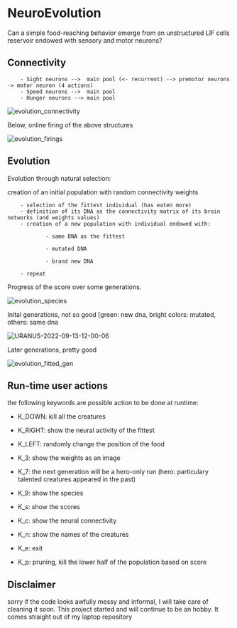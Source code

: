 # NeuroEvolution
Can a simple food-reaching behavior emerge from an unstructured LIF cells reservoir endowed with sensory and motor neurons? 

## Connectivity

        - Sight neurons -->  main pool (<- recurrent) --> premotor neurons -> motor neuron (4 actions)
        - Speed neurons -->  main pool
        - Hunger neurons --> main pool

![evolution_connectivity](https://user-images.githubusercontent.com/70176926/189867206-20418f13-985d-4570-bc37-492dc94efb0d.png)

Below, online firing of the above structures

![evolution_firings](https://user-images.githubusercontent.com/70176926/190092787-7d7a8169-d089-423b-b56e-0176dc7ee6b7.gif)
       
## Evolution

Evolution through natural selection:

creation of an initial population with random connectivity weights

        - selection of the fittest individual (has eaten more)
        - definition of its DNA as the connectivity matrix of its brain networks (and weights values)
        - creation of a new population with individual endowed with:

                - same DNA as the fittest

                - mutated DNA

                - brand new DNA

        - repeat

Progress of the score over some generations.

![evolution_species](https://user-images.githubusercontent.com/70176926/189891758-7224fcdf-082c-4a33-8b82-bc9be8b4e085.png)

Inital generations, not so good [green: new dna, bright colors: mutated, others: same dna

![URANUS-2022-09-13-12-00-06](https://user-images.githubusercontent.com/70176926/189892188-58bafca9-0dd4-4747-aa53-5ad8cada260f.gif)

Later generations, pretty good

![evolution_fitted_gen](https://user-images.githubusercontent.com/70176926/189895775-e3b10ea0-7d9a-45f1-bda8-7bad6f506d90.gif)


## Run-time user actions

the following keywords are possible action to be done at runtime:

- K_DOWN: kill all the creatures

- K_RIGHT: show the neural activity of the fittest

- K_LEFT: randomly change the position of the food

- K_3: show the weights as an image

- K_7: the next generation will be a hero-only run (hero: particulary talented creatures appeared in the past)

- K_9: show the species

- K_s: show the scores

- K_c: show the neural connectivity 

- K_n: show the names of the creatures

- K_e: exit

- K_p: pruning, kill the lower half of the population based on score


## Disclaimer


sorry if the code looks awfully messy and informal, I will take care of cleaning it soon. This project started and will continue to be an hobby. It comes straight out of my laptop repository 
